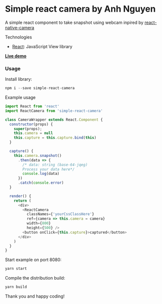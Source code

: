 # Simple react camera by Anh Nguyen

A simple react component to take snapshot using webcam inpired by [react-native-camera](https://github.com/lwansbrough/react-native-camera)

Technologies

 * [React](https://facebook.github.io/react/): JavaScript View library

[**Live demo**](https://emo-detector.herokuapp.com/)


### Usage

Install library:

```javascript
npm i --save simple-react-camera
```

Example usage

```javascript
import React from 'react'
import ReactCamera from 'simple-react-camera'

class CameraWrapper extends React.Component {
  constructor(props) {
    super(props);
    this.camera = null
    this.capture = this.capture.bind(this)
  }

  capture() {
    this.camera.snapshot()
      .then(data => {
        /* data: string (base-64-jqeg)
        Process your data here*/
        console.log(data)
      })
      .catch(console.error)
  }

  render() {
    return (
      <div>
        <ReactCamera 
          classNames={'yourCssClassHere'}
          ref={camera => this.camera = camera}
          width={800} 
          height={500} />
        <button onClick={this.capture}>captured</button>
      </div>
    )
  }
}
```

Start example on port 8080:

```javascript
yarn start
```

Compile the distribution build:

```javascript
yarn build
```

Thank you and happy coding!
